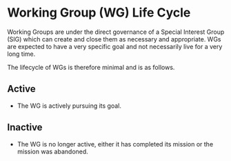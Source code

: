 # Working Group (WG) Life Cycle

Working Groups are under the direct governance of a Special Interest Group (SIG) which can create and close them as necessary and appropriate. WGs are expected to have a very specific goal and not necessarily live for a very long time.

The lifecycle of WGs is therefore minimal and is as follows.

## Active

* The WG is actively pursuing its goal.

## Inactive

* The WG is no longer active, either it has completed its mission or the mission was abandoned.
